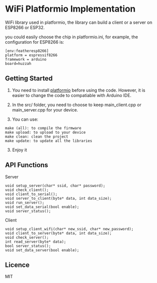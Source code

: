 # WiFi Platformio Implementation

WiFi library used in platformio, the library can build a client or a server on ESP8266 or ESP32.

you could easily choose the chip in platformio.ini, for example, the configuration for ESP8266 is:
```
[env:featheresp8266]
platform = espressif8266
framework = arduino
board=huzzah
```

## Getting Started

1. You need to install [platformio](https://platformio.org/) before using the code. However, it is easier to change the code to compatiable with Arduino IDE.

2. In the src/ folder, you need to choose to keep main_client.cpp or main_server.cpp for your device.

3. You can use:
```
make (all): to compile the firmware
make upload: to upload to your device
make clean: clean the project
make update: to update all the libraries
```
3. Enjoy it

## API Functions
Server
```
void setup_server(char* ssid, char* password);
void check_client();
void client_to_serial();
void server_to_client(byte* data, int data_size);
void run_server();
void set_data_serial(bool enable);
void server_status();

```
Client
```
void setup_client_wifi(char* new_ssid, char* new_password);
void client_to_server(byte* data, int data_size);
void check_server();
int read_server(byte* data);
bool server_status();
void set_data_server(bool enable);

```
## Licence

MIT
